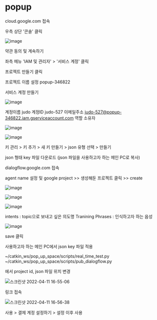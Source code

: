 # popup

cloud.google.com 접속

우측 상단 '콘솔' 클릭

![image](https://user-images.githubusercontent.com/61779427/162685440-b05d9b60-11ad-4e26-b082-8a7ea47a1a3b.png)

약관 동의 및 계속하기

좌측 메뉴 'IAM 및 관리자' > '서비스 계정' 클릭

프로젝트 만들기 클릭

프로젝트 이름 설정 popup-346822

서비스 계정 만들기

![image](https://user-images.githubusercontent.com/61779427/162685985-ff68436c-1675-498a-a77d-beed2f5dd7a0.png)

계정이름 judo
계정ID judo-527
이메일주소 judo-527@popup-346822.iam.gserviceaccount.com
역할 소유자

![image](https://user-images.githubusercontent.com/61779427/162686324-f20c9eab-c6ad-473a-98cf-3dacdf7678ce.png)

![image](https://user-images.githubusercontent.com/61779427/162686367-d74af1e0-1b93-4c3b-8e69-20cd1d62a776.png)

키 관리 > 키 추가 > 새 키 만들기 > json 유형 선택 > 만들기

json 형태 key 파일 다운로드
(json 파일을 사용하고자 하는 메인 PC로 복사)


dialogflow.google.com 접속

agent name 설정 및 google project >> 생성해둔 프로젝트 클릭 >> create

![image](https://user-images.githubusercontent.com/61779427/162688124-8a296504-e36a-41f7-bc08-e1b9873dd57b.png)

![image](https://user-images.githubusercontent.com/61779427/162688276-e10492ff-392b-4d10-a531-a4763b36bbbc.png)

![image](https://user-images.githubusercontent.com/61779427/162688310-39515084-ab3b-4bf6-a53e-d0ac8f02f79f.png)

intents : topic으로 보내고 싶은 의도명
Tranining Phrases : 인식하고자 하는 음성

![image](https://user-images.githubusercontent.com/61779427/162688464-eb62ff2f-cf3c-4d31-b9e2-5bef946f62b5.png)

save 클릭


사용하고자 하는 메인 PC에서 json key 파일 적용

~/catkin_ws/pop_up_space/scripts/real_time_test.py
~/catkin_ws/pop_up_space/scripts/pub_dialogflow.py

에서 project id, json 파일 위치 변경

![스크린샷  2022-04-11 16-55-06](https://user-images.githubusercontent.com/61779427/162693571-9d5e739f-3f20-42fd-af2e-b4d0d702aac2.png)

링크 접속

![스크린샷  2022-04-11 16-56-38](https://user-images.githubusercontent.com/61779427/162693822-23af11ea-1ae2-47ed-b654-f0c856389ee1.png)

사용 > 결제 계정 설정하기 > 설정 이후 사용
